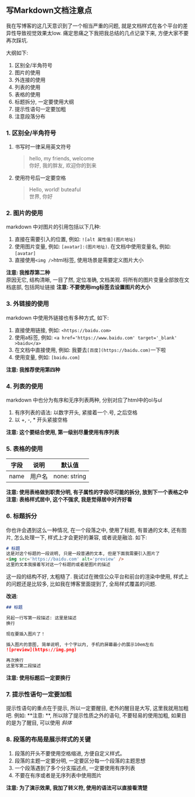 ## 写Markdown文档注意点

我在写博客的这几天意识到了一个相当严重的问题, 就是文档样式在各个平台的差异性导致视觉效果太low. 痛定思痛之下我把我总结的几点记录下来, 方便大家不要再次踩坑.

大纲如下: 

1. 区别全/半角符号
2. 图片的使用
3. 外连接的使用
4. 列表的使用
5. 表格的使用
6. 标题拆分, 一定要使用大纲
7. 提示性语句一定要加粗
8. 注意段落分布

### 1. 区别全/半角符号
1. 书写时一律采用英文符号
    > hello, my friends, welcome    
    > 你好, 我的胖友, 欢迎你的到来

2. 使用符号后一定要空格
   > Hello, world! buteaful     
   > 世界, 你好

### 2. 图片的使用
markdown 中对图片的引用包括以下几种:
1. 直接在需要引入的位置, 例如: ```![alt 属性值](图片地址)```
2. 使用图片变量, 例如: ```[avatar]:(图片地址)```. 在文档中使用变量名, 例如: ```[avatar]```
3. 直接使用```<img />```html标签, 使用场景是需要定义图片大小
   
**注意: 我推荐第二种**            
原因无它, 结构清晰, 一目了然, 定位准确, 文档美观. 将所有的图片变量全部放在文档底部, 包括网址链接
**注意: 不要使用img标签去设置图片的大小**


### 3. 外链接的使用
markdown 中使用外链接也有多种方式, 如下: 
1. 直接使用链接, 例如: ```<https://baidu.com>```
2. 使用a标签, 例如: ```<a href='https://www.baidu.com' target='_blank' >baidu</a>```
3. 在文档中直接使用, 例如: 我要去```[百度](https://baidu.com)```一下啦
4. 使用变量, 例如: ```[baidu.com]```

**注意: 我推荐使用第四种**

### 4. 列表的使用
markdown 中也分为有序和无序列表两种, 分别对应了html中的ol与ul

1. 有序列表的语法: 以数字开头, 紧接着一个.号, 之后空格
2. 以 +, -, * 开头紧接空格

**注意: 这个要结合使用, 第一级别尽量使用有序列表**

### 5. 表格的使用
| 字段 | 说明 | 默认值 |
| :--: | :--: | :--: |
| name | 用户名 | none: string |

**注意: 使用表格做到职责分明, 有子属性的字段尽可能的拆分, 放到下一个表格之中**            
**注意: 表格样式居中, 这个不强求, 我是觉得居中对齐好看**

### 6. 标题拆分

你也许会遇到这么一种情况, 在一个段落之中, 使用了标题, 有普通的文本, 还有图片, 怎么处理一下, 样式上才会更好的兼容, 或者说是融洽. 如下: 
```markdown
# 标题
这是对这个标题的一段说明, 只是一段普通的文本, 但是下面我需要引入图片了
<img src='https://baidu.com' alt='preview' />
这里的文本我接着写对这一个标题的或者是图片的描述
```

这一段的结构不好, 太粗糙了. 我试过在微信公众平台和前台的渲染中使用, 样式上的问题还是比较多, 比如我在博客里面提到了, 全局样式覆盖的问题.

**改进**: 
```markdown
## 标题

另起一行写第一段描述: 这里是描述
换行

现在要插入图片了！

插入图片的意图, 简单说明, 十个字以内, 手机的屏幕最小的展示10em左右
![preview](https://img.png)

再次换行
这里写第二段描述

```
**注意: 使用标题后一定要换行**

### 7. 提示性语句一定要加粗

提示性语句的重点在于提示, 所以一定要醒目, 老外的醒目是大写, 这里我就用加粗吧. 例如: **注意: **, 所以除了提示性质之外的语句, 不要轻易的使用加粗, 如果目的是为了醒目, 可以使用 *斜体*

### 8. 段落的布局是展示样式的关键

1. 段落的开头不要使用空格缩进, 方便自定义样式。
2. 段落的主题一定要分明, 一定要区分每一个段落的主题思想
3. 一个段落遇到了多个分支描述点, 一定要使用有序列表
4. 不要在有序或者是无序列表中使用图片



**注意: 为了演示效果, 我加了转义符, 使用的语法可以直接看清楚**






[baidu.com]: https://www.baidu.com